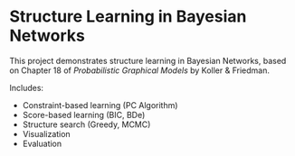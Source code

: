 # Structure Learning in Bayesian Networks

This project demonstrates structure learning in Bayesian Networks, based on Chapter 18 of *Probabilistic Graphical Models* by Koller & Friedman.

Includes:
- Constraint-based learning (PC Algorithm)
- Score-based learning (BIC, BDe)
- Structure search (Greedy, MCMC)
- Visualization
- Evaluation
